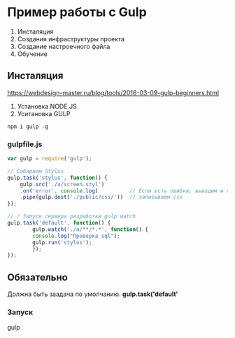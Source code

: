# Пример работы с Gulp

1. Инсталяция 
2. Создания инфраструктуры проекта
3. Создание настроечного файла 
4. Обучение


## Инсталяция
https://webdesign-master.ru/blog/tools/2016-03-09-gulp-beginners.html

1. Установка NODE.JS   
2. Уситановка GULP

```
npm i gulp -g
```


### gulpfile.js

```js
var gulp = require('gulp');

// Собираем Stylus
gulp.task('stylus', function() {
    gulp.src('./a/screen.styl')
    .on('error', console.log)          // Если есть ошибки, выводим и продолжаем
    .pipe(gulp.dest('./public/css/'))  // записываем css
});

// / Запуск сервера разработки gulp watch
gulp.task('default', function() {
        gulp.watch('./a/**/*.*', function() {
        console.log("Проверка sql"); 
        gulp.run('stylus');
        });
});
```

## Обязательно
Должна быть заадача по умолчанию.
**gulp.task('default'**   


### Запуск 

gulp

